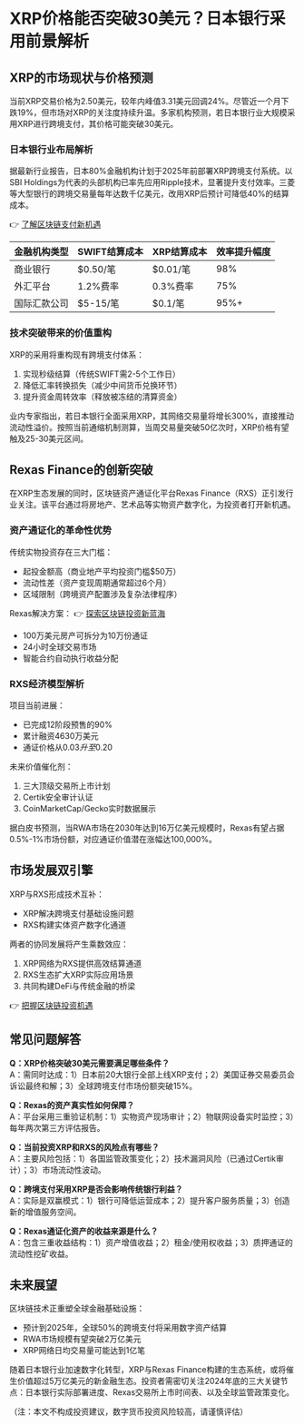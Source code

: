 # XRP价格能否突破30美元？日本银行采用前景解析

## XRP的市场现状与价格预测

当前XRP交易价格为2.50美元，较年内峰值3.31美元回调24%。尽管近一个月下跌19%，但市场对XRP的关注度持续升温。多家机构预测，若日本银行业大规模采用XRP进行跨境支付，其价格可能突破30美元。

### 日本银行业布局解析

据最新行业报告，日本80%金融机构计划于2025年前部署XRP跨境支付系统。以SBI Holdings为代表的头部机构已率先应用Ripple技术，显著提升支付效率。三菱等大型银行的跨境交易量每年达数千亿美元，改用XRP后预计可降低40%的结算成本。

👉 [了解区块链支付新机遇](https://bit.ly/okx_welcome)

| 金融机构类型 | SWIFT结算成本 | XRP结算成本 | 效率提升幅度 |
|--------------|--------------|------------|-------------|
| 商业银行     | $0.50/笔     | $0.01/笔   | 98%         |
| 外汇平台     | 1.2%费率     | 0.3%费率   | 75%         |
| 国际汇款公司 | $5-15/笔     | $0.1/笔    | 95%+        |

### 技术突破带来的价值重构

XRP的采用将重构现有跨境支付体系：
1. 实现秒级结算（传统SWIFT需2-5个工作日）
2. 降低汇率转换损失（减少中间货币兑换环节）
3. 提升资金周转效率（释放被冻结的清算资金）

业内专家指出，若日本银行全面采用XRP，其网络交易量将增长300%，直接推动流动性溢价。按照当前通缩机制测算，当周交易量突破50亿次时，XRP价格有望触及25-30美元区间。

## Rexas Finance的创新突破

在XRP生态发展的同时，区块链资产通证化平台Rexas Finance（RXS）正引发行业关注。该平台通过将房地产、艺术品等实物资产数字化，为投资者打开新机遇。

### 资产通证化的革命性优势

传统实物投资存在三大门槛：
- 起投金额高（商业地产平均投资门槛$50万）
- 流动性差（资产变现周期通常超过6个月）
- 区域限制（跨境资产配置涉及复杂法律程序）

Rexas解决方案：
👉 [探索区块链投资新蓝海](https://bit.ly/okx_welcome)

- 100万美元房产可拆分为10万份通证
- 24小时全球交易市场
- 智能合约自动执行收益分配

### RXS经济模型解析

项目当前进展：
- 已完成12阶段预售的90%
- 累计融资4630万美元
- 通证价格从$0.03升至$0.20

未来价值催化剂：
1. 三大顶级交易所上市计划
2. Certik安全审计认证
3. CoinMarketCap/Gecko实时数据展示

据白皮书预测，当RWA市场在2030年达到16万亿美元规模时，Rexas有望占据0.5%-1%市场份额，对应通证价值潜在涨幅达100,000%。

## 市场发展双引擎

XRP与RXS形成技术互补：
- XRP解决跨境支付基础设施问题
- RXS构建实体资产数字化通道

两者的协同发展将产生乘数效应：
1. XRP网络为RXS提供高效结算通道
2. RXS生态扩大XRP实际应用场景
3. 共同构建DeFi与传统金融的桥梁

👉 [把握区块链投资机遇](https://bit.ly/okx_welcome)

## 常见问题解答

**Q：XRP价格突破30美元需要满足哪些条件？**  
A：需同时达成：1）日本前20大银行全部上线XRP支付；2）美国证券交易委员会诉讼最终和解；3）全球跨境支付市场份额突破15%。

**Q：Rexas的资产真实性如何保障？**  
A：平台采用三重验证机制：1）实物资产现场审计；2）物联网设备实时监控；3）每年两次第三方评估报告。

**Q：当前投资XRP和RXS的风险点有哪些？**  
A：主要风险包括：1）各国监管政策变化；2）技术漏洞风险（已通过Certik审计）；3）市场流动性波动。

**Q：跨境支付采用XRP是否会影响传统银行利益？**  
A：实际是双赢模式：1）银行可降低运营成本；2）提升客户服务质量；3）创造新的增值服务空间。

**Q：Rexas通证化资产的收益来源是什么？**  
A：包含三重收益结构：1）资产增值收益；2）租金/使用权收益；3）质押通证的流动性挖矿收益。

## 未来展望

区块链技术正重塑全球金融基础设施：
- 预计到2025年，全球50%的跨境支付将采用数字资产结算
- RWA市场规模有望突破2万亿美元
- XRP网络日均交易量可能达到1亿笔

随着日本银行业加速数字化转型，XRP与Rexas Finance构建的生态系统，或将催生价值超过5万亿美元的新金融生态。投资者需密切关注2024年底的三大关键节点：日本银行实际部署进度、Rexas交易所上市时间表、以及全球监管政策变化。

（注：本文不构成投资建议，数字货币投资风险较高，请谨慎评估）